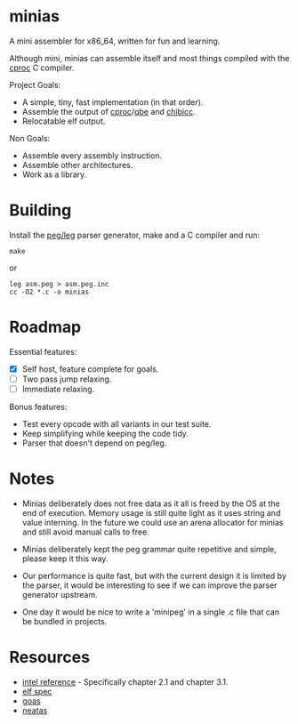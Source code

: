 # minias

A mini assembler for x86_64, written for fun and learning.

Although mini, minias can assemble itself and most things compiled with the [cproc](https://github.com/michaelforney/cproc) C compiler.

Project Goals:

- A simple, tiny, fast implementation (in that order).
- Assemble the output of [cproc](https://github.com/michaelforney/cproc)/[qbe](https://c9x.me/compile/) and [chibicc](https://github.com/rui314/chibicc).
- Relocatable elf output.

Non Goals:

- Assemble every assembly instruction.
- Assemble other architectures.
- Work as a library.

# Building

Install the [peg/leg](https://www.piumarta.com/software/peg/) parser generator, make and a C compiler and run:

```
make
```

or 

```
leg asm.peg > asm.peg.inc
cc -O2 *.c -o minias
```

# Roadmap

Essential features:

- [x] Self host, feature complete for goals.
- [ ] Two pass jump relaxing.
- [ ] Immediate relaxing.

Bonus features:

- Test every opcode with all variants in our test suite.
- Keep simplifying while keeping the code tidy.
- Parser that doesn't depend on peg/leg.

# Notes

- Minias deliberately does not free data as it all is
  freed by the OS at the end of execution. Memory usage is still
  quite light as it uses string and value interning. In the future
  we could use an arena allocator for minias and still avoid manual calls to free.

- Minias deliberately kept the peg grammar quite repetitive
  and simple, please keep it this way.

- Our performance is quite fast, but with the current design
  it is limited by the parser, it would be interesting
  to see if we can improve the parser generator upstream. 

- One day it would be nice to write a 'minipeg' in a single .c
  file that can be bundled in projects.

# Resources

- [intel reference](https://software.intel.com/content/dam/develop/external/us/en/documents-tps/325383-sdm-vol-2abcd.pdf) - Specifically chapter 2.1 and chapter 3.1.
- [elf spec](https://refspecs.linuxfoundation.org/elf/elf.pdf)
- [goas](https://github.com/DQNEO/goas)
- [neatas](https://repo.or.cz/neatas.git)
